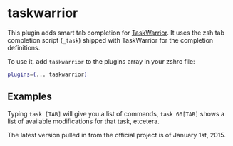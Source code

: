 # taskwarrior

This plugin adds smart tab completion for [TaskWarrior](https://taskwarrior.org/).
It uses the zsh tab completion script (`_task`) shipped with TaskWarrior for the
completion definitions.

To use it, add `taskwarrior` to the plugins array in your zshrc file:

```zsh
plugins=(... taskwarrior)
```

## Examples

Typing `task [TAB]` will give you a list of commands, `task 66[TAB]` shows a
list of available modifications for that task, etcetera.

The latest version pulled in from the official project is of January 1st, 2015.
